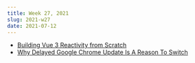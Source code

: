 ```yaml
---
title: Week 27, 2021
slug: 2021-w27
date: 2021-07-12
---
```


- [Building Vue 3 Reactivity from Scratch](https://lachlan-miller.me/articles/vue-3-reactivity-from-scratch)
- [Why Delayed Google Chrome Update Is A Reason To Switch](https://www.forbes.com/sites/zakdoffman/2021/07/03/stop-using-google-chrome-on-your-iphone-android-mac-and-pc-after-privacy-backlash/)